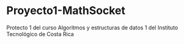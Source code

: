 # Proyecto1-MathSocket
Protecto 1 del curso Algoritmos y estructuras de datos 1 del Instituto Tecnológico de Costa Rica 
